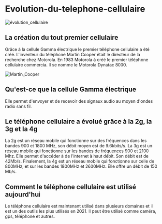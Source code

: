 # Evolution-du-telephone-cellulaire

![évolution_cellulaire](https://user-images.githubusercontent.com/93773413/145496202-7f55cbdd-d57a-4f01-b333-c78a3bce84d7.jpg)

## La création du tout premier cellulaire

Grâce à la cellule Gamma électrique le premier téléphone cellulaire a été créé. L'inventeur du téléphone Martin Cooper était le directeur de la recherche chez Motorola. En 1983 Motorola à créé le premier téléphone cellulaire commercia. Il se nomme le Motorola Dynatac 8000.

![Martin_Cooper](https://user-images.githubusercontent.com/93773413/145495017-9dd1a7c5-3d44-4e27-8af6-46973252cbea.jpeg)

## Qu'est-ce que la cellule Gamma électrique
Elle permet d'envoyer et de recevoir des signaux audio au moyen d'ondes radio sans fil.

## Le téléphone cellulaire a évolué grâce à la 2g, la 3g et la 4g

La 2g est un réseau mobile qui fonctionne sur des fréquences dans les bandes 900 et 1800 MHz, son débit moyen est de 9.6kbits/s.
La 3g est un réseau mobile qui fonctionne sur les bandes de fréquences 900 et 2100 Mhz. Elle permet d'accéder à de l'internet à haut débit. Son débit est de 42Mb/s.
Finalement, la 4g est un réseau mobile qui fonctionne sur  celle de 800MHz, et sur les bandes 1800MHz et 2600MHz. Elle offre un débit de 150 Mb/s.

## Comment le téléphone cellulaire est utilisé aujourd'hui

Le téléphone cellulaire est maintenant utilisé dans plusieurs domaines et il est un des outils les plus utilisés en 2021. Il peut être utilisé comme caméra, gps, téléphone et autres.
